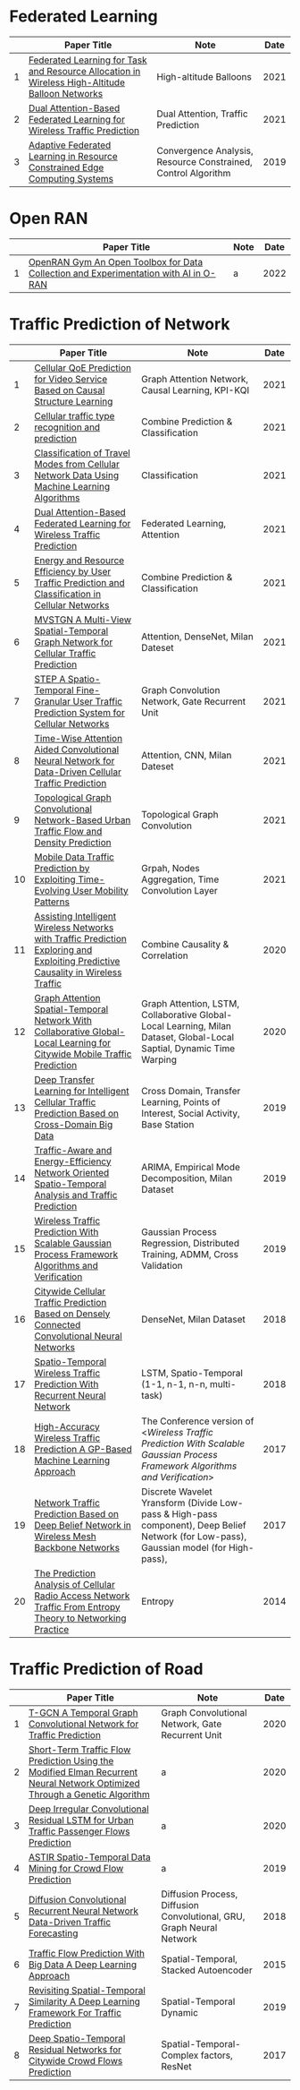 
# Federated Learning
|| Paper Title | Note | Date |
| --- | --- | --- | --- |
 | 1 | [Federated Learning for Task and Resource Allocation in Wireless High-Altitude Balloon Networks](paper/Federated_Learning_for_Task_and_Resource_Allocation_in_Wireless_High-Altitude_Balloon_Networks.pdf) | High-altitude Balloons | 2021 |
 | 2 | [Dual Attention-Based Federated Learning for Wireless Traffic Prediction](paper/Dual_Attention-Based_Federated_Learning_for_Wireless_Traffic_Prediction.pdf) | Dual Attention, Traffic Prediction | 2021 |
 | 3 | [Adaptive Federated Learning in Resource Constrained Edge Computing Systems](paper/Adaptive_Federated_Learning_in_Resource_Constrained_Edge_Computing_Systems.pdf) | Convergence Analysis, Resource Constrained, Control Algorithm | 2019 |

# Open RAN
|| Paper Title | Note | Date |
| --- | --- | --- | --- |
 | 1 | [OpenRAN Gym An Open Toolbox for Data Collection and Experimentation with AI in O-RAN](paper/OpenRAN_Gym_An_Open_Toolbox_for_Data_Collection_and_Experimentation_with_AI_in_O-RAN.pdf) | a | 2022 |

# Traffic Prediction of Network
|| Paper Title | Note | Date |
| --- | --- | --- | --- |
 | 1 | [Cellular QoE Prediction for Video Service Based on Causal Structure Learning](paper/Cellular_QoE_Prediction_for_Video_Service_Based_on_Causal_Structure_Learning.pdf) | Graph Attention Network, Causal Learning, KPI-KQI | 2021 |
 | 2 | [Cellular traffic type recognition and prediction](paper/Cellular_traffic_type_recognition_and_prediction.pdf) | Combine Prediction & Classification | 2021 |
 | 3 | [Classification of Travel Modes from Cellular Network Data Using Machine Learning Algorithms](paper/Classification_of_Travel_Modes_from_Cellular_Network_Data_Using_Machine_Learning_Algorithms.pdf) | Classification | 2021 |
 | 4 | [Dual Attention-Based Federated Learning for Wireless Traffic Prediction](paper/Dual_Attention-Based_Federated_Learning_for_Wireless_Traffic_Prediction.pdf) | Federated Learning, Attention | 2021 |
 | 5 | [Energy and Resource Efficiency by User Traffic Prediction and Classification in Cellular Networks](paper/Energy_and_Resource_Efficiency_by_User_Traffic_Prediction_and_Classification_in_Cellular_Networks.pdf) | Combine Prediction & Classification | 2021 |
 | 6 | [MVSTGN A Multi-View Spatial-Temporal Graph Network for Cellular Traffic Prediction](paper/MVSTGN_A_Multi-View_Spatial-Temporal_Graph_Network_for_Cellular_Traffic_Prediction.pdf) | Attention, DenseNet, Milan Dateset | 2021 |
 | 7 | [STEP A Spatio-Temporal Fine-Granular User Traffic Prediction System for Cellular Networks](paper/STEP_A_Spatio-Temporal_Fine-Granular_User_Traffic_Prediction_System_for_Cellular_Networks.pdf) | Graph Convolution Network, Gate Recurrent Unit | 2021 |
 | 8 | [Time-Wise Attention Aided Convolutional Neural Network for Data-Driven Cellular Traffic Prediction](paper/Time-Wise_Attention_Aided_Convolutional_Neural_Network_for_Data-Driven_Cellular_Traffic_Prediction.pdf) | Attention, CNN, Milan Dateset | 2021 |
 | 9 | [Topological Graph Convolutional Network-Based Urban Traffic Flow and Density Prediction](paper/Topological_Graph_Convolutional_Network-Based_Urban_Traffic_Flow_and_Density_Prediction.pdf) | Topological Graph Convolution | 2021 |
 | 10 | [Mobile Data Traffic Prediction by Exploiting Time-Evolving User Mobility Patterns](paper/Mobile_Data_Traffic_Prediction_by_Exploiting_Time-Evolving_User_Mobility_Patterns.pdf) | Grpah, Nodes Aggregation, Time Convolution Layer | 2021 |
 | 11 | [Assisting Intelligent Wireless Networks with Traffic Prediction Exploring and Exploiting Predictive Causality in Wireless Traffic](paper/Assisting_Intelligent_Wireless_Networks_with_Traffic_Prediction_Exploring_and_Exploiting_Predictive_Causality_in_Wireless_Traffic.pdf) | Combine Causality & Correlation | 2020 |
 | 12 | [Graph Attention Spatial-Temporal Network With Collaborative Global-Local Learning for Citywide Mobile Traffic Prediction](paper/Graph_Attention_Spatial-Temporal_Network_With_Collaborative_Global-Local_Learning_for_Citywide_Mobile_Traffic_Prediction.pdf) | Graph Attention, LSTM, Collaborative Global-Local Learning, Milan Dataset, Global-Local Saptial, Dynamic Time Warping | 2020 |
 | 13 | [Deep Transfer Learning for Intelligent Cellular Traffic Prediction Based on Cross-Domain Big Data](paper/Deep_Transfer_Learning_for_Intelligent_Cellular_Traffic_Prediction_Based_on_Cross-Domain_Big_Data.pdf) | Cross Domain, Transfer Learning, Points of Interest, Social Activity, Base Station | 2019 |
 | 14 | [Traffic-Aware and Energy-Efficiency Network Oriented Spatio-Temporal Analysis and Traffic Prediction](paper/Traffic-Aware_and_Energy-Efficiency_Network_Oriented_Spatio-Temporal_Analysis_and_Traffic_Prediction.pdf) | ARIMA, Empirical Mode Decomposition, Milan Dataset | 2019 |
 | 15 | [Wireless Traffic Prediction With Scalable Gaussian Process Framework Algorithms and Verification](paper/Wireless_Traffic_Prediction_With_Scalable_Gaussian_Process_Framework_Algorithms_and_Verification.pdf) | Gaussian Process Regression,  Distributed Training, ADMM, Cross Validation | 2019 |
 | 16 | [Citywide Cellular Traffic Prediction Based on Densely Connected Convolutional Neural Networks](paper/Citywide_Cellular_Traffic_Prediction_Based_on_Densely_Connected_Convolutional_Neural_Networks.pdf) | DenseNet, Milan Dataset | 2018 |
 | 17 | [Spatio-Temporal Wireless Traffic Prediction With Recurrent Neural Network](paper/Spatio-Temporal_Wireless_Traffic_Prediction_With_Recurrent_Neural_Network.pdf) | LSTM, Spatio-Temporal (1-1, n-1, n-n, multi-task) | 2018 |
 | 18 | [High-Accuracy Wireless Traffic Prediction A GP-Based Machine Learning Approach](paper/High-Accuracy_Wireless_Traffic_Prediction_A_GP-Based_Machine_Learning_Approach.pdf) | The Conference version of <*Wireless Traffic Prediction With Scalable Gaussian Process Framework Algorithms and Verification*> | 2017 |
 | 19 | [Network Traffic Prediction Based on Deep Belief Network in Wireless Mesh Backbone Networks](paper/Network_Traffic_Prediction_Based_on_Deep_Belief_Network_in_Wireless_Mesh_Backbone_Networks.pdf) | Discrete Wavelet Yransform (Divide Low-pass & High-pass component), Deep Belief Network (for Low-pass), Gaussian model (for High-pass),   | 2017 |
 | 20 | [The Prediction Analysis of Cellular Radio Access Network Traffic From Entropy Theory to Networking Practice](paper/The_Prediction_Analysis_of_Cellular_Radio_Access_Network_Traffic_From_Entropy_Theory_to_Networking_Practice.pdf) | Entropy | 2014 |

# Traffic Prediction of Road
|| Paper Title | Note | Date |
| --- | --- | --- | --- |
 | 1 | [T-GCN A Temporal Graph Convolutional Network for Traffic Prediction](paper/T-GCN_A_Temporal_Graph_Convolutional_Network_for_Traffic_Prediction.pdf) | Graph Convolutional Network, Gate Recurrent Unit | 2020 |
 | 2 | [Short-Term Traffic Flow Prediction Using the Modified Elman Recurrent Neural Network Optimized Through a Genetic Algorithm](paper/Short-Term_Traffic_Flow_Prediction_Using_the_Modified_Elman_Recurrent_Neural_Network_Optimized_Through_a_Genetic_Algorithm.pdf) | a | 2020 |
 | 3 | [Deep Irregular Convolutional Residual LSTM for Urban Traffic Passenger Flows Prediction](paper/Deep_Irregular_Convolutional_Residual_LSTM_for_Urban_Traffic_Passenger_Flows_Prediction.pdf) | a | 2020 |
 | 4 | [ASTIR Spatio-Temporal Data Mining for Crowd Flow Prediction](paper/ASTIR_Spatio-Temporal_Data_Mining_for_Crowd_Flow_Prediction.pdf) | a | 2019 |
 | 5 | [Diffusion Convolutional Recurrent Neural Network Data-Driven Traffic Forecasting](paper/Diffusion_Convolutional_Recurrent_Neural_Network_Data-Driven_Traffic_Forecasting.pdf) | Diffusion Process, Diffusion Convolutional, GRU, Graph Neural Network | 2018 |
 | 6 | [Traffic Flow Prediction With Big Data A Deep Learning Approach](paper/Traffic_Flow_Prediction_With_Big_Data_A_Deep_Learning_Approach.pdf) | Spatial-Temporal, Stacked Autoencoder | 2015 |
 | 7 | [Revisiting Spatial-Temporal Similarity A Deep Learning Framework For Traffic Prediction](paper/Revisiting_Spatial-Temporal_Similarity_A_Deep_Learning_Framework_For_Traffic_Prediction.pdf) | Spatial-Temporal Dynamic | 2019 |
 | 8 | [Deep Spatio-Temporal Residual Networks for Citywide Crowd Flows Prediction](paper/Deep_Spatio-Temporal_Residual_Networks_for_Citywide_Crowd_Flows_Prediction.pdf) | Spatial-Temporal-Complex factors, ResNet | 2017 |
